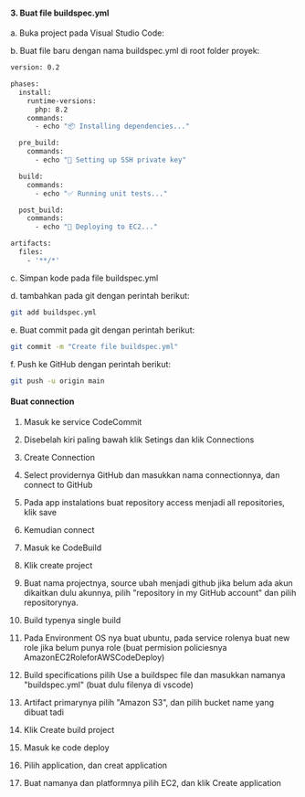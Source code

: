 #### 3. Buat file buildspec.yml
a. Buka project pada Visual Studio Code:

b. Buat file baru dengan nama buildspec.yml di root folder proyek:

```bash
version: 0.2

phases:
  install:
    runtime-versions:
      php: 8.2
    commands:
      - echo "📦 Installing dependencies..."

  pre_build:
    commands:
      - echo "🔐 Setting up SSH private key"

  build:
    commands:
      - echo "✅ Running unit tests..."

  post_build:
    commands:
      - echo "🚀 Deploying to EC2..."

artifacts:
  files:
    - '**/*'
```

c. Simpan kode pada file buildspec.yml

d. tambahkan pada git dengan perintah berikut:
```bash
git add buildspec.yml
```

e. Buat commit pada git dengan perintah berikut:
```bash
git commit -m "Create file buildspec.yml"
```

f. Push ke GitHub dengan perintah berikut:
```bash
git push -u origin main
```

#### Buat connection

1. Masuk ke service CodeCommit

2. Disebelah kiri paling bawah klik Setings dan klik Connections

3. Create Connection

4. Select providernya GitHub dan masukkan nama connectionnya, dan connect to GitHub

5. Pada app instalations buat repository access menjadi all repositories, klik save

6. Kemudian connect

7. Masuk ke CodeBuild

8. Klik create project

9. Buat nama projectnya, source ubah menjadi github jika belum ada akun dikaitkan dulu akunnya, pilih "repository in my GitHub account" dan pilih repositorynya.

10. Build typenya single build

11. Pada Environment OS nya buat ubuntu, pada service rolenya buat new role jika belum punya role (buat permision policiesnya AmazonEC2RoleforAWSCodeDeploy)

12. Build specifications pilih Use a buildspec file dan masukkan namanya "buildspec.yml" (buat dulu filenya di vscode)

13. Artifact primarynya pilih "Amazon S3", dan pilih bucket name yang dibuat tadi

14. Klik Create build project

15. Masuk ke code deploy

16. Pilih application, dan creat application

17. Buat namanya dan platformnya pilih EC2, dan klik Create application
